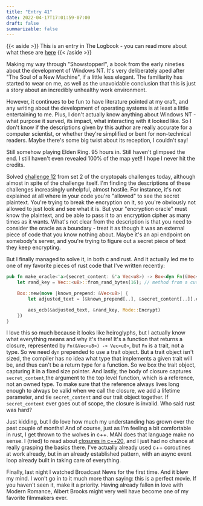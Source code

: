 ```yaml
---
title: "Entry 41"
date: 2022-04-17T17:01:59-07:00
draft: false
summarizable: false
---
```


{{< aside >}} This is an entry in The Logbook - you can read more about what these are [here](/posts/logbook) {{< /aside >}}

Making my way through "Showstopper!", a book from the early nineties about the development of Windows NT. It's very deliberately aped after "The Soul of a New Machine", if a little less elegant. The familiarity has started to wear on me, as well as the unavoidable conclusion that this is just a story about an incredibly unhealthy work environment.

However, it continues to be fun to have literature pointed at my craft, and any writing about the development of operating systems is at least a little entertaining to me. Plus, I don't actually know anything about Windows NT - what purpose it surved, its impact, what interacting with it looked like. So I don't know if the descriptions given by this author are really accurate for a computer scientist, or whether they're simplified or bent for non-technical readers. Maybe there's some big twist about its reception, I couldn't say!

Still somehow playing Elden Ring. 95 hours in. Still haven't glimpsed the end. I still haven't even revealed 100% of the map yet!! I hope I never hit the credits.

Solved [challenge 12](https://cryptopals.com/sets/2/challenges/12) from set 2 of the cryptopals challenges today, although almost in spite of the challenge itself. I'm finding the descriptions of these challenges increasingly unhelpful, almost hostile. For instance, it's not explained at all where in your code you're "allowed" to see the secret plaintext. You're trying to break the encryption on it, so you're obviously not allowed to just look and see what it is. But your "encryption oracle" must know the plaintext, and be able to pass it to an encryption cipher as many times as it wants. What's not clear from the description is that you need to consider the oracle as a boundary - treat it as though it was an external piece of code that you know nothing about. Maybe it's an api endpoint on somebody's server, and you're trying to figure out a secret piece of text they keep encrypting.

But I finally managed to solve it, in both c and rust. And it actually led me to one of my favorite pieces of rust code that I've written recently:

```rust
pub fn make_oracle<'a>(secret_content: &'a Vec<u8>) -> Box<dyn Fn(&Vec<u8>) -> Vec<u8> + 'a> {
    let rand_key = Vec::<u8>::from_rand_bytes(16); // method from a custom trait

    Box::new(move |known_prepend: &Vec<u8>| {
        let adjusted_text = [&known_prepend[..], &secret_content[..]].concat();

        aes_ecb(&adjusted_text, &rand_key, Mode::Encrypt)
    })
}
```

I love this so much because it looks like heiroglyphs, but I actually know what everything means and why it's there! It's a function that returns a closure, represented by `Fn(&Vec<u8>) -> Vec<u8>`, but `Fn` is a trait, not a type. So we need `dyn` prepended to use a trait object. But a trait object isn't sized, the compiler has no idea what type that implements a given trait will be, and thus can't be a return type for a function. So we box the trait object, capturing it in a fixed size pointer. And lastly, the body of closure captures `secret_content`,the argument to the top level function, which is a reference, not an owned type. To make sure that the reference always lives long enough to always be valid when we call the closure, we add a lifetime parameter, and tie `secret_content` and our trait object together. If `secret_content` ever goes out of scope, the closure is invalid. Who said rust was hard?

Just kidding, but I do love how much my understanding has grown over the past couple of months! And of course, just as I'm feeling a bit comfortable in rust, I get thrown to the wolves in c++. MAN does that language make no sense. I (tried) to read about [closures in c++20](https://www.scs.stanford.edu/~dm/blog/c++-coroutines.html), and I just had no chance at really grasping the basics there. I've actually already used c++ coroutines at work already, but in an already established pattern, with an async event loop already built in taking care of everything. 

Finally, last night I watched Broadcast News for the first time. And it blew my mind. I won't go in to it much more than saying: this is a perfect movie. If you haven't seen it, make it a priority. Having already fallen in love with Modern Romance, Albert Brooks might very well have become one of my favorite filmmakers ever.
